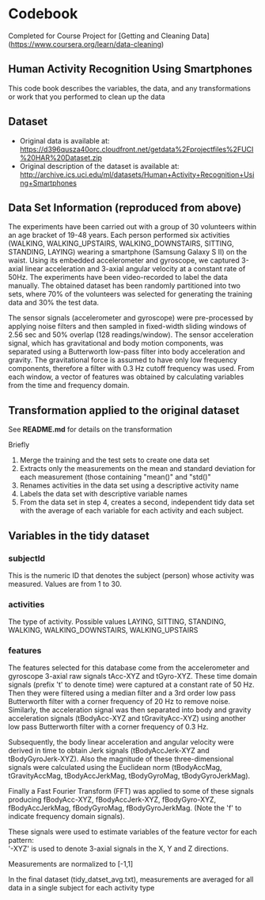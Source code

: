 # Codebook
Completed for Course Project for [Getting and Cleaning Data] (https://www.coursera.org/learn/data-cleaning)

## Human Activity Recognition Using Smartphones
This code book describes the variables, the data, and any transformations or work that you performed to clean up the data

## Dataset 
- Original data is available at:   
  https://d396qusza40orc.cloudfront.net/getdata%2Fprojectfiles%2FUCI%20HAR%20Dataset.zip   
- Original description of the dataset is available at: 
  http://archive.ics.uci.edu/ml/datasets/Human+Activity+Recognition+Using+Smartphones 

## Data Set Information (reproduced from above)
  
The experiments have been carried out with a group of 30 volunteers within an age bracket of 19-48 years. Each person performed six activities (WALKING, WALKING_UPSTAIRS, WALKING_DOWNSTAIRS, SITTING, STANDING, LAYING) wearing a smartphone (Samsung Galaxy S II) on the waist. Using its embedded accelerometer and gyroscope, we captured 3-axial linear acceleration and 3-axial angular velocity at a constant rate of 50Hz. The experiments have been video-recorded to label the data manually. The obtained dataset has been randomly partitioned into two sets, where 70% of the volunteers was selected for generating the training data and 30% the test data.

The sensor signals (accelerometer and gyroscope) were pre-processed by applying noise filters and then sampled in fixed-width sliding windows of 2.56 sec and 50% overlap (128 readings/window). The sensor acceleration signal, which has gravitational and body motion components, was separated using a Butterworth low-pass filter into body acceleration and gravity. The gravitational force is assumed to have only low frequency components, therefore a filter with 0.3 Hz cutoff frequency was used. From each window, a vector of features was obtained by calculating variables from the time and frequency domain.

## Transformation applied to the original dataset
See **README.md** for details on the transformation

Briefly
1. Merge the training and the test sets to create one data set
2. Extracts only the measurements on the mean and standard deviation for each measurement (those containing "mean()" and "std()"
3. Renames activities in the data set using a descriptive activity name
4. Labels the data set with descriptive variable names 
5. From the data set in step 4, creates a second, independent tidy data set with the average of each variable for each activity and each subject.

## Variables in the tidy dataset

### subjectId
This is the numeric ID that denotes the subject (person) whose activity was measured. Values are from 1 to 30.

### activities
The type of activity. Possible values LAYING, SITTING, STANDING, WALKING, WALKING_DOWNSTAIRS, WALKING_UPSTAIRS

### features 

The features selected for this database come from the accelerometer and gyroscope 3-axial raw signals tAcc-XYZ and tGyro-XYZ. These time domain signals (prefix 't' to denote time) were captured at a constant rate of 50 Hz. Then they were filtered using a median filter and a 3rd order low pass Butterworth filter with a corner frequency of 20 Hz to remove noise. Similarly, the acceleration signal was then separated into body and gravity acceleration signals (tBodyAcc-XYZ and tGravityAcc-XYZ) using another low pass Butterworth filter with a corner frequency of 0.3 Hz. 

Subsequently, the body linear acceleration and angular velocity were derived in time to obtain Jerk signals (tBodyAccJerk-XYZ and tBodyGyroJerk-XYZ). Also the magnitude of these three-dimensional signals were calculated using the Euclidean norm (tBodyAccMag, tGravityAccMag, tBodyAccJerkMag, tBodyGyroMag, tBodyGyroJerkMag). 

Finally a Fast Fourier Transform (FFT) was applied to some of these signals producing fBodyAcc-XYZ, fBodyAccJerk-XYZ, fBodyGyro-XYZ, fBodyAccJerkMag, fBodyGyroMag, fBodyGyroJerkMag. (Note the 'f' to indicate frequency domain signals). 

These signals were used to estimate variables of the feature vector for each pattern:  
'-XYZ' is used to denote 3-axial signals in the X, Y and Z directions.

Measurements are normalized to [-1,1]

In the final dataset (tidy_datset_avg.txt), measurements are averaged for all data in a single subject for each activity type
